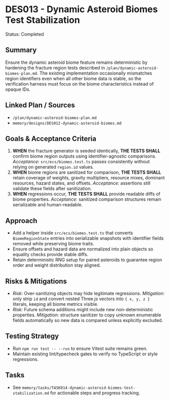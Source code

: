 # DES013 - Dynamic Asteroid Biomes Test Stabilization

Status: Completed

## Summary

Ensure the dynamic asteroid biome feature remains deterministic by hardening the fracture region tests described in `/plan/dynamic-asteroid-biomes-plan.md`. The existing implementation occasionally mismatches region identifiers even when all other biome data is stable, so the verification harness must focus on the biome characteristics instead of opaque IDs.

## Linked Plan / Sources

- `/plan/dynamic-asteroid-biomes-plan.md`
- `memory/designs/DES012-dynamic-asteroid-biomes.md`

## Goals & Acceptance Criteria

1. **WHEN** the fracture generator is seeded identically, **THE TESTS SHALL** confirm biome region outputs using identifier-agnostic comparisons. _Acceptance:_ `src/ecs/biomes.test.ts` passes consistently without relying on generated `region.id` values.
2. **WHEN** biome regions are sanitized for comparison, **THE TESTS SHALL** retain coverage of weights, gravity multipliers, resource mixes, dominant resources, hazard states, and offsets. _Acceptance:_ assertions still validate these fields after sanitization.
3. **WHEN** regressions occur, **THE TESTS SHALL** provide readable diffs of biome properties. _Acceptance:_ sanitized comparison structures remain serializable and human-readable.

## Approach

- Add a helper inside `src/ecs/biomes.test.ts` that converts `BiomeRegionState` entries into serializable snapshots with identifier fields removed while preserving biome traits.
- Ensure offsets and hazard data are normalized into plain objects so equality checks provide stable diffs.
- Retain deterministic RNG setup for paired asteroids to guarantee region order and weight distribution stay aligned.

## Risks & Mitigations

- _Risk:_ Over-sanitizing objects may hide legitimate regressions. _Mitigation:_ only strip `id` and convert nested Three.js vectors into `{ x, y, z }` literals, keeping all biome metrics visible.
- _Risk:_ Future schema additions might include new non-deterministic properties. _Mitigation:_ structure sanitizer to copy unknown enumerable fields automatically so new data is compared unless explicitly excluded.

## Testing Strategy

- Run `npm run test -- --run` to ensure Vitest suite remains green.
- Maintain existing lint/typecheck gates to verify no TypeScript or style regressions.

## Tasks

- See `memory/tasks/TASK014-dynamic-asteroid-biomes-test-stabilization.md` for actionable steps and progress tracking.
